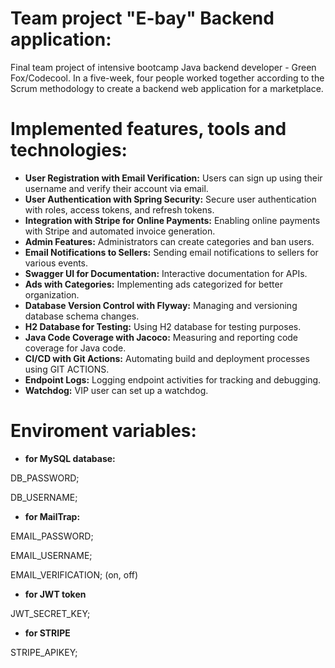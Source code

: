 # Team project "E-bay" Backend application:
Final team project of intensive bootcamp Java backend developer - Green Fox/Codecool. In a five-week, four people worked together according to the Scrum methodology to create a backend web application for a marketplace.

#  Implemented features, tools and technologies:
- **User Registration with Email Verification:** Users can sign up using their username and verify their account via email.
- **User Authentication with Spring Security:** Secure user authentication with roles, access tokens, and refresh tokens.
- **Integration with Stripe for Online Payments:** Enabling online payments with Stripe and automated invoice generation.
- **Admin Features:** Administrators can create categories and ban users.
- **Email Notifications to Sellers:** Sending email notifications to sellers for various events.
- **Swagger UI for Documentation:** Interactive documentation for APIs.
- **Ads with Categories:** Implementing ads categorized for better organization.
- **Database Version Control with Flyway:** Managing and versioning database schema changes.
- **H2 Database for Testing:** Using H2 database for testing purposes.
- **Java Code Coverage with Jacoco:** Measuring and reporting code coverage for Java code.
- **CI/CD with Git Actions:** Automating build and deployment processes using GIT ACTIONS.
- **Endpoint Logs:** Logging endpoint activities for tracking and debugging.
- **Watchdog:** VIP user can set up a watchdog. 

# Enviroment variables:
- **for MySQL database:**

DB_PASSWORD;

DB_USERNAME;

- **for MailTrap:**

EMAIL_PASSWORD;

EMAIL_USERNAME;

EMAIL_VERIFICATION; (on, off)

- **for JWT token**

JWT_SECRET_KEY;

- **for STRIPE**

STRIPE_APIKEY;
